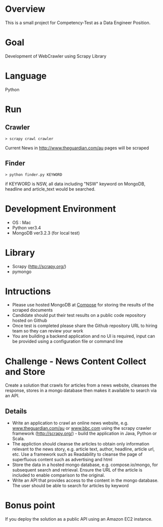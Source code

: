# Overview
This is a small project for Competency-Test as a Data Engineer Position.

# Goal
Development of WebCrawler using Scrapy Library

# Language
Python

# Run
## Crawler
    > scrapy crawl crawler
Current News in http://www.theguardian.com/au pages will be scraped

## Finder
    > python finder.py KEYWORD
if KEYWORD is NSW, all data including "NSW" keyword on MongoDB, headline and article_text would be searched.

# Development Environment
- OS : Mac
- Python ver3.4
- MongoDB ver3.2.3 (for local test)

# Library
- Scrapy (http://scrapy.org/)
- pymongo

# Intructions

- Please use hosted MongoDB at [Compose](https://compose.io/) for storing the results of the scraped documents
- Candidate should put their test results on a public code repository hosted on Github
- Once test is completed please share the Github repository URL to hiring team so they can review your work
- You are building a backend application and no UI is required, input can be provided using a configuration file or command line

# Challenge - News Content Collect and Store

Create a solution that crawls for articles from a news website, cleanses the response, stores in a mongo database then makes it available to search via an API.

## Details

- Write an application to crawl an online news website, e.g. www.theguardian.com/au or www.bbc.com using the scrapy crawler framework (http://scrapy.org/) - build the application in Java, Python or Scala.
- The appliction should cleanse the articles to obtain only information relevant to the news story, e.g. article text, author, headline, article url, etc.  Use a framework such as Readability to cleanse the page of superfluous content such as advertising and html
- Store the data in a hosted mongo database, e.g. compose.io/mongo, for subsequent search and retrieval.  Ensure the URL of the article is included to enable comparison to the original.
- Write an API that provides access to the content in the mongo database.  The user should be able to search for articles by keyword

# Bonus point
If you deploy the solution as a public API using an Amazon EC2 instance.
